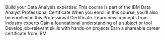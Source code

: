 Build your Data Analysis expertise:
This course is part of the IBM Data Analyst Professional Certificate
When you enroll in this course, you'll also be enrolled in this Professional Certificate.
Learn new concepts from industry experts
Gain a foundational understanding of a subject or tool
Develop job-relevant skills with hands-on projects
Earn a shareable career certificate from IBM
